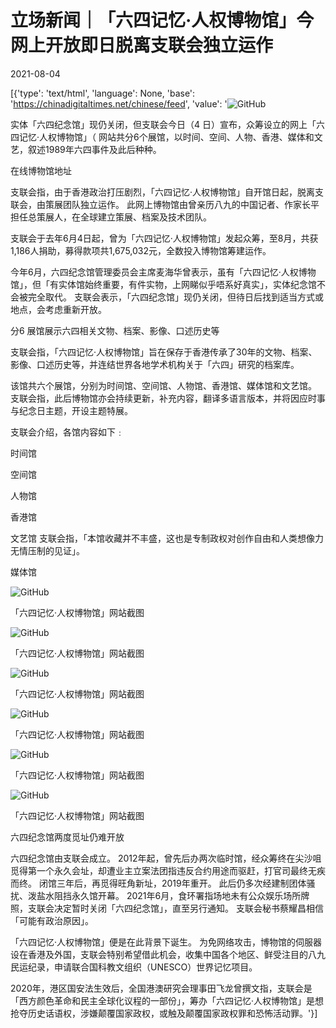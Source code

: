 # 立场新闻｜「六四记忆·人权博物馆」今网上开放即日脱离支联会独立运作

2021-08-04

[{'type': 'text/html', 'language': None, 'base': 'https://chinadigitaltimes.net/chinese/feed', 'value': '![GitHub](https://chinadigitaltimes.net/chinese/files/2021/08/image-1628045859859.png)

实体「六四纪念馆」现仍关闭，但支联会今日（4 日）宣布，众筹设立的网上「六四记忆·人权博物馆」（ 网站共分6个展馆，以时间、空间、人物、香港、媒体和文艺，叙述1989年六四事件及此后种种。

在线博物馆地址

支联会指，由于香港政治打压剧烈，「六四记忆·人权博物馆」自开馆日起，脱离支联会，由策展团队独立运作。 此网上博物馆由曾亲历八九的中国记者、作家长平担任总策展人，在全球建立策展、档案及技术团队。

支联会于去年6月4日起，曾为「六四记忆·人权博物馆」发起众筹，至8月，共获1,186人捐助，募得款项共1,675,032元，全数投入博物馆筹建运作。

今年6月，六四纪念馆管理委员会主席麦海华曾表示，虽有「六四记忆·人权博物馆」，但「有实体馆始终重要，有件实物，上网睇似乎唔系好真实」，实体纪念馆不会被完全取代。 支联会表示，「六四纪念馆」现仍关闭，但待日后找到适当方式或地点，会考虑重新开放。

分6 展馆展示六四相关文物、档案、影像、口述历史等

支联会指，「六四记忆·人权博物馆」旨在保存于香港传承了30年的文物、档案、影像、口述历史等，并连结世界各地学术机构关于「六四」研究的档案库。

该馆共六个展馆，分别为时间馆、空间馆、人物馆、香港馆、媒体馆和文艺馆。 支联会指，此后博物馆亦会持续更新，补充内容，翻译多语言版本，并将因应时事与纪念日主题，开设主题特展。

支联会介绍，各馆内容如下﹕



时间馆

空间馆

人物馆

香港馆

文艺馆 支联会指，「本馆收藏并不丰盛，这也是专制政权对创作自由和人类想像力无情压制的见证」。

媒体馆



![GitHub](https://chinadigitaltimes.net/chinese/files/2021/08/image-1628045656110.png)

 「六四记忆·人权博物馆」网站截图 

![GitHub](https://chinadigitaltimes.net/chinese/files/2021/08/image-1628045699622.png)

 「六四记忆·人权博物馆」网站截图 

![GitHub](https://chinadigitaltimes.net/chinese/files/2021/08/image-1628045707242.png)

 「六四记忆·人权博物馆」网站截图 

![GitHub](https://chinadigitaltimes.net/chinese/files/2021/08/image-1628045719470.png)

 「六四记忆·人权博物馆」网站截图 

![GitHub](https://chinadigitaltimes.net/chinese/files/2021/08/image-1628045729272.png)

 「六四记忆·人权博物馆」网站截图 

![GitHub](https://chinadigitaltimes.net/chinese/files/2021/08/image-1628045735523.png)

 「六四记忆·人权博物馆」网站截图 

六四纪念馆两度觅址仍难开放

六四纪念馆由支联会成立。 2012年起，曾先后办两次临时馆，经众筹终在尖沙咀觅得第一个永久会址，却遭业主立案法团指违反合约用途而驱赶，打官司最终无疾而终。 闭馆三年后，再觅得旺角新址，2019年重开。 此后仍多次经建制团体骚扰、泼盐水阻挡永久馆开幕。 2021年6月，食环署指场地未有公众娱乐场所牌照，支联会决定暂时关闭「六四纪念馆」，直至另行通知。 支联会秘书蔡耀昌相信「可能有政治原因」。

「六四记忆·人权博物馆」便是在此背景下诞生。 为免网络攻击，博物馆的伺服器设在香港及外国，支联会特别希望借此机会，收集中国各个地区、鲜受注目的八九民运纪录，申请联合国科教文组织（UNESCO）世界记忆项目。

2020年，港区国安法生效后，全国港澳研究会理事田飞龙曾撰文指，支联会是「西方颜色革命和民主全球化议程的一部份」，筹办「六四记忆·人权博物馆」是想抢夺历史话语权，涉嫌颠覆国家政权，或触及颠覆国家政权罪和恐怖活动罪。'}]